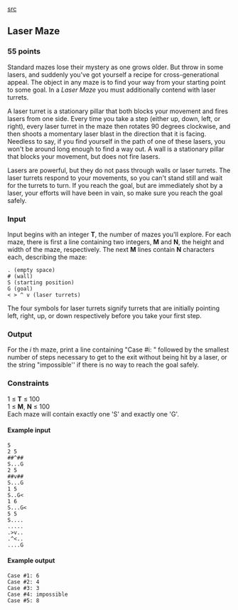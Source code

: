 [src](https://www.facebook.com/hackercup/problems.php?pid=1523599254559737&round=742632349177460)

## Laser Maze

### 55 points 

Standard mazes lose their mystery as one grows older. But throw in some
lasers, and suddenly you've got yourself a recipe for cross-generational
appeal. The object in any maze is to find your way from your starting point to
some goal. In a _Laser Maze_ you must additionally contend with laser turrets.

A laser turret is a stationary pillar that both blocks your movement and fires
lasers from one side. Every time you take a step (either up, down, left, or
right), every laser turret in the maze then rotates 90 degrees clockwise, and
then shoots a momentary laser blast in the direction that it is facing.
Needless to say, if you find yourself in the path of one of these lasers, you
won't be around long enough to find a way out. A wall is a stationary pillar
that blocks your movement, but does not fire lasers.

Lasers are powerful, but they do not pass through walls or laser turrets. The
laser turrets respond to your movements, so you can't stand still and wait for
the turrets to turn. If you reach the goal, but are immediately shot by a
laser, your efforts will have been in vain, so make sure you reach the goal
safely.

### Input

Input begins with an integer **T**, the number of mazes you'll explore. For
each maze, there is first a line containing two integers, **M** and **N**, the
height and width of the maze, respectively. The next **M** lines contain **N**
characters each, describing the maze:

```
. (empty space)  
# (wall)  
S (starting position)  
G (goal)  
< > ^ v (laser turrets)  
```

The four symbols for laser turrets signify turrets that are initially pointing
left, right, up, or down respectively before you take your first step.

### Output

For the _i_ th maze, print a line containing "Case #i: " followed by the
smallest number of steps necessary to get to the exit without being hit by a
laser, or the string "impossible'' if there is no way to reach the goal
safely.

### Constraints

1 ≤ **T** ≤ 100  
1 ≤ **M**, **N** ≤ 100  
Each maze will contain exactly one 'S' and exactly one 'G'.

#### Example input

```
5
2 5
##^##
S...G
2 5
##v##
S...G
1 5
S..G<
1 6
S...G<
5 5
S....
.....
.>v..
.^<..
....G

```

#### Example output

```
Case #1: 6
Case #2: 4
Case #3: 3
Case #4: impossible
Case #5: 8

```
